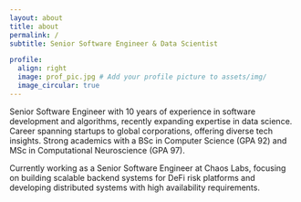 ```yaml
---
layout: about
title: about
permalink: /
subtitle: Senior Software Engineer & Data Scientist

profile:
  align: right
  image: prof_pic.jpg # Add your profile picture to assets/img/
  image_circular: true
---
```


Senior Software Engineer with 10 years of experience in software development and algorithms, recently expanding expertise in data science. Career spanning startups to global corporations, offering diverse tech insights. Strong academics with a BSc in Computer Science (GPA 92) and MSc in Computational Neuroscience (GPA 97).

Currently working as a Senior Software Engineer at Chaos Labs, focusing on building scalable backend systems for DeFi risk platforms and developing distributed systems with high availability requirements.
